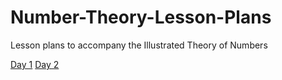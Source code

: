 # Number-Theory-Lesson-Plans
Lesson plans to accompany the Illustrated Theory of Numbers

[Day 1](https://github.com/MartyWeissman/Number-Theory-Lesson-Plans/blob/master/DayByDay/Day%2001.md)
[Day 2](https://github.com/MartyWeissman/Number-Theory-Lesson-Plans/blob/master/DayByDay/Day%2002.md)
